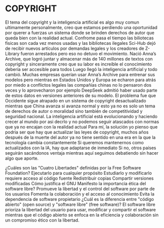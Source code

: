 # COPYRIGHT 
El tema del copyright y la inteligencia artificial es algo muy comun ultimamente  personalmente, creo que estamos perdiendo una  oportunidad por querer a fuerzas un sistema donde se brinden  derechos de autor que queda bien con la realidad actual. Confrome pasa el tiempo las biliotecas fisicas son cada vez menos usadas y las bibliotecas ilegales  Sci-Hub dejó de recibir nuevos artículos por demandas legales y los creadores de Z-Library 
fueron arrestados pero eso no detuvo el movimiento. Nació Anna’s Archive, que logró juntar y almacenar más de 140 millones de textos con copyright y  sinceramente creo que su labor es increíble el conocimiento debería ser accesible para todos
Luego llegó la inteligencia artificial y todo cambió. Muchas empresas querían usar Anna’s Archive para entrenar sus modelos pero mientras en Estados Unidos y Europa se echaron para atrás por miedo a conflictos legales las compañías chinas no lo pensaron dos veces y lo aprovecharon por ejemplo DeepSeek  admitió haber usado parte de estos datos en versiones anteriores de su modelo.
El problema fue  que Occidente sigue atrapado en un sistema de copyright desactualizado mientras que China avanza si avanza normal y esto ya no es solo un tema de derechos de autor o moralidad sino también de competitividad y seguridad nacional. La inteligencia artificial está evolucionando y haciendo crecer al mundo por asi decrlo y no podemos seguir atascados con normas que ya no encajan con la realidad actual
Para mí, la solución yo pienso que podria ser que hay que actualizar las leyes de copyright, muchos años después de la muerte del autor ya no tiene sentido en una era en la que la tecnología cambia constantemente Si queremos mantenernos como actualizados  con la IA, hay que adaptarse de inmediato Si no, otros países seguirán sacándonos ventaja mientras aquí seguimos debatiendo sin hacer algo que aporte.

¿Cuáles son las "Cuatro Libertades" definidas por la Free Software Foundation?
Ejecutarlo para cualquier propósito
Estudiarlo y modificarlo requiere acceso al código fuente
Redistribuir copias
Compartir versiones modificadas
Cómo justifica el GNU Manifesto la importancia ética del software libre?
Promueve la libertad y el control del software por parte de los usuarios
Fomenta la colaboración y el acceso al conocimiento
Evita la dependencia de software propietario
¿Cuál es la diferencia entre "código abierto" (open source) y "software libre" (free software)?
El software libre prioriza la libertad del usuario para usar, modificar y compartir el software mientras que el código abierto se enfoca en la eficiencia y colaboración sin un compromiso ético con la libertad.
